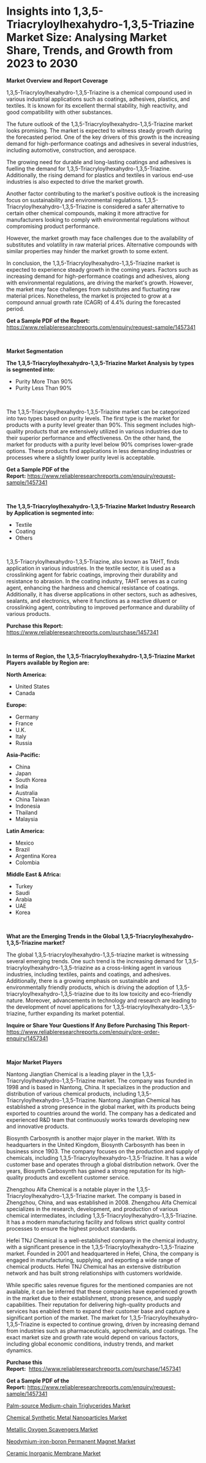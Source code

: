<p><h1>Insights into 1,3,5-Triacryloylhexahydro-1,3,5-Triazine Market Size: Analysing Market Share, Trends, and Growth from 2023 to 2030</h1></p><p><strong>Market Overview and Report Coverage</strong></p>
<p><p>1,3,5-Triacryloylhexahydro-1,3,5-Triazine is a chemical compound used in various industrial applications such as coatings, adhesives, plastics, and textiles. It is known for its excellent thermal stability, high reactivity, and good compatibility with other substances.</p><p>The future outlook of the 1,3,5-Triacryloylhexahydro-1,3,5-Triazine market looks promising. The market is expected to witness steady growth during the forecasted period. One of the key drivers of this growth is the increasing demand for high-performance coatings and adhesives in several industries, including automotive, construction, and aerospace.</p><p>The growing need for durable and long-lasting coatings and adhesives is fuelling the demand for 1,3,5-Triacryloylhexahydro-1,3,5-Triazine. Additionally, the rising demand for plastics and textiles in various end-use industries is also expected to drive the market growth.</p><p>Another factor contributing to the market's positive outlook is the increasing focus on sustainability and environmental regulations. 1,3,5-Triacryloylhexahydro-1,3,5-Triazine is considered a safer alternative to certain other chemical compounds, making it more attractive for manufacturers looking to comply with environmental regulations without compromising product performance.</p><p>However, the market growth may face challenges due to the availability of substitutes and volatility in raw material prices. Alternative compounds with similar properties may hinder the market growth to some extent.</p><p>In conclusion, the 1,3,5-Triacryloylhexahydro-1,3,5-Triazine market is expected to experience steady growth in the coming years. Factors such as increasing demand for high-performance coatings and adhesives, along with environmental regulations, are driving the market's growth. However, the market may face challenges from substitutes and fluctuating raw material prices. Nonetheless, the market is projected to grow at a compound annual growth rate (CAGR) of 4.4% during the forecasted period.</p></p>
<p><strong>Get a Sample PDF of the Report:</strong> <a href="https://www.reliableresearchreports.com/enquiry/request-sample/1457341">https://www.reliableresearchreports.com/enquiry/request-sample/1457341</a></p>
<p>&nbsp;</p>
<p><strong>Market Segmentation</strong></p>
<p><strong>The 1,3,5-Triacryloylhexahydro-1,3,5-Triazine Market Analysis by types is segmented into:</strong></p>
<p><ul><li>Purity More Than 90%</li><li>Purity Less Than 90%</li></ul></p>
<p>&nbsp;</p>
<p><p>The 1,3,5-Triacryloylhexahydro-1,3,5-Triazine market can be categorized into two types based on purity levels. The first type is the market for products with a purity level greater than 90%. This segment includes high-quality products that are extensively utilized in various industries due to their superior performance and effectiveness. On the other hand, the market for products with a purity level below 90% comprises lower-grade options. These products find applications in less demanding industries or processes where a slightly lower purity level is acceptable.</p></p>
<p><strong>Get a Sample PDF of the Report:</strong>&nbsp;<a href="https://www.reliableresearchreports.com/enquiry/request-sample/1457341">https://www.reliableresearchreports.com/enquiry/request-sample/1457341</a></p>
<p>&nbsp;</p>
<p><strong>The 1,3,5-Triacryloylhexahydro-1,3,5-Triazine Market Industry Research by Application is segmented into:</strong></p>
<p><ul><li>Textile</li><li>Coating</li><li>Others</li></ul></p>
<p>&nbsp;</p>
<p><p>1,3,5-Triacryloylhexahydro-1,3,5-Triazine, also known as TAHT, finds application in various industries. In the textile sector, it is used as a crosslinking agent for fabric coatings, improving their durability and resistance to abrasion. In the coating industry, TAHT serves as a curing agent, enhancing the hardness and chemical resistance of coatings. Additionally, it has diverse applications in other sectors, such as adhesives, sealants, and electronics, where it functions as a reactive diluent or crosslinking agent, contributing to improved performance and durability of various products.</p></p>
<p><strong>Purchase this Report:</strong>&nbsp; <a href="https://www.reliableresearchreports.com/purchase/1457341">https://www.reliableresearchreports.com/purchase/1457341</a></p>
<p>&nbsp;</p>
<p><strong>In terms of Region, the 1,3,5-Triacryloylhexahydro-1,3,5-Triazine Market Players available by Region are:</strong></p>
<p>
    <p> <strong> North America: </strong>
        <ul>
            <li>United States</li>
            <li>Canada</li>
        </ul>
        </p> 
    <p> <strong> Europe: </strong>
        <ul>
            <li>Germany</li>
            <li>France</li>
            <li>U.K.</li>
            <li>Italy</li>
            <li>Russia</li>
        </ul>
        </p> 
    <p> <strong> Asia-Pacific: </strong>
        <ul>
            <li>China</li>
            <li>Japan</li>
            <li>South Korea</li>
            <li>India</li>
            <li>Australia</li>
            <li>China Taiwan</li>
            <li>Indonesia</li>
            <li>Thailand</li>
            <li>Malaysia</li>
        </ul>
        </p> 
    <p> <strong> Latin America: </strong>
        <ul>
            <li>Mexico</li>
            <li>Brazil</li>
            <li>Argentina Korea</li>
            <li>Colombia</li>
        </ul>
        </p> 
    <p> <strong> Middle East & Africa: </strong>
        <ul>
            <li>Turkey</li>
            <li>Saudi</li>
            <li>Arabia</li>
            <li>UAE</li>
            <li>Korea</li>
        </ul>
    </p>
    </p>
<p>&nbsp;</p>
<p><strong>What are the Emerging Trends in the Global 1,3,5-Triacryloylhexahydro-1,3,5-Triazine market?</strong></p>
<p><p>The global 1,3,5-triacryloylhexahydro-1,3,5-triazine market is witnessing several emerging trends. One such trend is the increasing demand for 1,3,5-triacryloylhexahydro-1,3,5-triazine as a cross-linking agent in various industries, including textiles, paints and coatings, and adhesives. Additionally, there is a growing emphasis on sustainable and environmentally friendly products, which is driving the adoption of 1,3,5-triacryloylhexahydro-1,3,5-triazine due to its low toxicity and eco-friendly nature. Moreover, advancements in technology and research are leading to the development of novel applications for 1,3,5-triacryloylhexahydro-1,3,5-triazine, further expanding its market potential.</p></p>
<p><strong>Inquire or Share Your Questions If Any Before Purchasing This Report</strong>- <a href="https://www.reliableresearchreports.com/enquiry/pre-order-enquiry/1457341">https://www.reliableresearchreports.com/enquiry/pre-order-enquiry/1457341</a></p>
<p>&nbsp;</p>
<p><strong>Major Market Players</strong></p>
<p><p>Nantong Jiangtian Chemical is a leading player in the 1,3,5-Triacryloylhexahydro-1,3,5-Triazine market. The company was founded in 1998 and is based in Nantong, China. It specializes in the production and distribution of various chemical products, including 1,3,5-Triacryloylhexahydro-1,3,5-Triazine. Nantong Jiangtian Chemical has established a strong presence in the global market, with its products being exported to countries around the world. The company has a dedicated and experienced R&D team that continuously works towards developing new and innovative products.</p><p>Biosynth Carbosynth is another major player in the market. With its headquarters in the United Kingdom, Biosynth Carbosynth has been in business since 1903. The company focuses on the production and supply of chemicals, including 1,3,5-Triacryloylhexahydro-1,3,5-Triazine. It has a wide customer base and operates through a global distribution network. Over the years, Biosynth Carbosynth has gained a strong reputation for its high-quality products and excellent customer service.</p><p>Zhengzhou Alfa Chemical is a notable player in the 1,3,5-Triacryloylhexahydro-1,3,5-Triazine market. The company is based in Zhengzhou, China, and was established in 2008. Zhengzhou Alfa Chemical specializes in the research, development, and production of various chemical intermediates, including 1,3,5-Triacryloylhexahydro-1,3,5-Triazine. It has a modern manufacturing facility and follows strict quality control processes to ensure the highest product standards.</p><p>Hefei TNJ Chemical is a well-established company in the chemical industry, with a significant presence in the 1,3,5-Triacryloylhexahydro-1,3,5-Triazine market. Founded in 2001 and headquartered in Hefei, China, the company is engaged in manufacturing, supplying, and exporting a wide range of chemical products. Hefei TNJ Chemical has an extensive distribution network and has built strong relationships with customers worldwide.</p><p>While specific sales revenue figures for the mentioned companies are not available, it can be inferred that these companies have experienced growth in the market due to their establishment, strong presence, and supply capabilities. Their reputation for delivering high-quality products and services has enabled them to expand their customer base and capture a significant portion of the market. The market for 1,3,5-Triacryloylhexahydro-1,3,5-Triazine is expected to continue growing, driven by increasing demand from industries such as pharmaceuticals, agrochemicals, and coatings. The exact market size and growth rate would depend on various factors, including global economic conditions, industry trends, and market dynamics.</p></p>
<p><strong>Purchase this Report:</strong>&nbsp;&nbsp;<a href="https://www.reliableresearchreports.com/purchase/1457341">https://www.reliableresearchreports.com/purchase/1457341</a></p>
<p></p>
<p><strong>Get a Sample PDF of the Report:</strong>&nbsp;<a href="https://www.reliableresearchreports.com/enquiry/request-sample/1457341">https://www.reliableresearchreports.com/enquiry/request-sample/1457341</a></p>
<p><p><a href="https://medium.com/@jacesipes1996/palm-source-medium-chain-triglycerides-market-trends-forecast-and-competitive-analysis-to-2030-033ecd0031b6">Palm-source Medium-chain Triglycerides Market</a></p><p><a href="https://medium.com/@mayekuhic/chemical-synthetic-metal-nanoparticles-market-insight-market-trends-growth-forecasted-from-2023-233870e57b36">Chemical Synthetic Metal Nanoparticles Market</a></p><p><a href="https://medium.com/@ikeschumm/metallic-oxygen-scavengers-market-focuses-on-market-share-size-and-projected-forecast-till-2030-c21ff1333679">Metallic Oxygen Scavengers Market</a></p><p><a href="https://medium.com/@henrykihn/neodymium-iron-boron-permanent-magnet-market-furnishes-information-on-market-share-market-trends-e4d78a7d20c1">Neodymium-iron-boron Permanent Magnet Market</a></p><p><a href="https://medium.com/@lylaberge1964/ceramic-inorganic-membrane-market-size-cagr-trends-2024-2030-24f23242373e">Ceramic Inorganic Membrane Market</a></p></p>